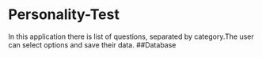 # Personality-Test

In this application there is list of questions, separated by category.The user can select options and save their data.
##Database
